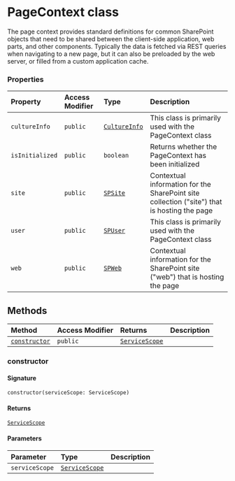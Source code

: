 # PageContext class





The page context provides standard definitions for common SharePoint objects 
that need to be shared between the client-side application, web parts, and other 
components. Typically the data is fetched via REST queries when navigating to a 
new page, but it can also be preloaded by the web server, or filled from a custom 
application cache.



### Properties

| Property	   | Access Modifier | Type	| Description|
|:-------------|:----|:-------|:-----------|
|`cultureInfo`     | `public` | [`CultureInfo`](CultureInfo.md) | This class is primarily used with the PageContext class |
|`isInitialized`     | `public` | `boolean` | Returns whether the PageContext has been initialized |
|`site`     | `public` | [`SPSite`](SPSite.md) | Contextual information for the SharePoint site collection ("site") that is hosting the page |
|`user`     | `public` | [`SPUser`](SPUser.md) | This class is primarily used with the PageContext class |
|`web`     | `public` | [`SPWeb`](SPWeb.md) | Contextual information for the SharePoint site ("web") that is hosting the page |




## Methods

| Method	   | Access Modifier | Returns	| Description|
|:-------------|:----|:-------|:-----------|
|[`constructor`](#constructor)     | `public` | [`ServiceScope`](ServiceScope.md) |  |




### constructor



#### Signature
`constructor(serviceScope: ServiceScope)`

#### Returns
[`ServiceScope`](ServiceScope.md)

#### Parameters


| Parameter	   | Type    | Description |
|:-------------|:---------------|:------------|
| `serviceScope`    | [`ServiceScope`](ServiceScope.md) |  |

